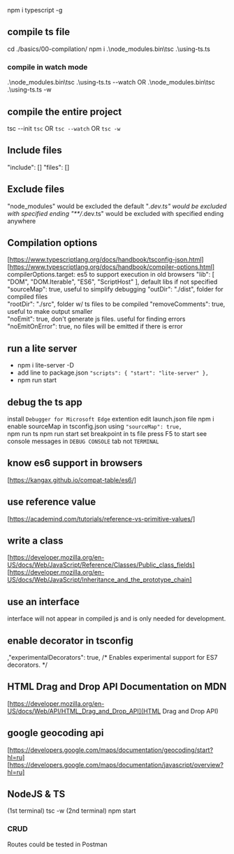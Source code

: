 npm i typescript -g
## compile ts file
cd ./basics/00-compilation/
npm i
.\node_modules\.bin\tsc .\using-ts.ts
### compile in watch mode
.\node_modules\.bin\tsc .\using-ts.ts --watch
    OR .\node_modules\.bin\tsc .\using-ts.ts -w

## compile the entire project
tsc --init
`tsc` OR `tsc --watch` OR `tsc -w`

## Include files
"include": []
"files": []

## Exclude files
"node_modules" would be excluded the default
"*.dev.ts" would be excluded with specified ending
"**/*.dev.ts" would be excluded with specified ending anywhere

## Compilation options
[https://www.typescriptlang.org/docs/handbook/tsconfig-json.html]
[https://www.typescriptlang.org/docs/handbook/compiler-options.html]
compilerOptions.target: es5 to support execution in old browsers 
"lib": [ "DOM", "DOM.Iterable", "ES6", "ScriptHost" ],     default libs if not specified
"sourceMap": true,      useful to simplify debugging
"outDir": "./dist",     folder for compiled files      
"rootDir": "./src",     folder w/ ts files to be compiled
"removeComments": true, useful to make output smaller        
"noEmit": true,         don't generate js files. useful for finding errors
"noEmitOnError": true,  no files will be emitted if there is error

## run a lite server
* npm i lite-server -D
* add line to package.json `"scripts": { "start": "lite-server" },`
* npm run start

## debug the ts app
install `Debugger for Microsoft Edge` extention
    edit launch.json file
npm i
    enable sourceMap in tsconfig.json using `"sourceMap": true,`    
    npm run ts
    npm run start
set breakpoint in ts file
press F5 to start
see console messages in `DEBUG CONSOLE` tab not `TERMINAL`

## know es6 support in browsers
[https://kangax.github.io/compat-table/es6/]

## use reference value
[https://academind.com/tutorials/reference-vs-primitive-values/]

## write a class
[https://developer.mozilla.org/en-US/docs/Web/JavaScript/Reference/Classes/Public_class_fields]
[https://developer.mozilla.org/en-US/docs/Web/JavaScript/Inheritance_and_the_prototype_chain]

## use an interface
interface will not appear in compiled js and is only needed for development.

## enable decorator in tsconfig
,"experimentalDecorators": true,        /* Enables experimental support for ES7 decorators. */

## HTML Drag and Drop API Documentation on MDN 
[https://developer.mozilla.org/en-US/docs/Web/API/HTML_Drag_and_Drop_API](HTML Drag and Drop API)

## google geocoding api
[https://developers.google.com/maps/documentation/geocoding/start?hl=ru]
[https://developers.google.com/maps/documentation/javascript/overview?hl=ru]

## NodeJS & TS
(1st terminal) tsc -w
(2nd terminal) npm start

### CRUD 
Routes could be tested in Postman 